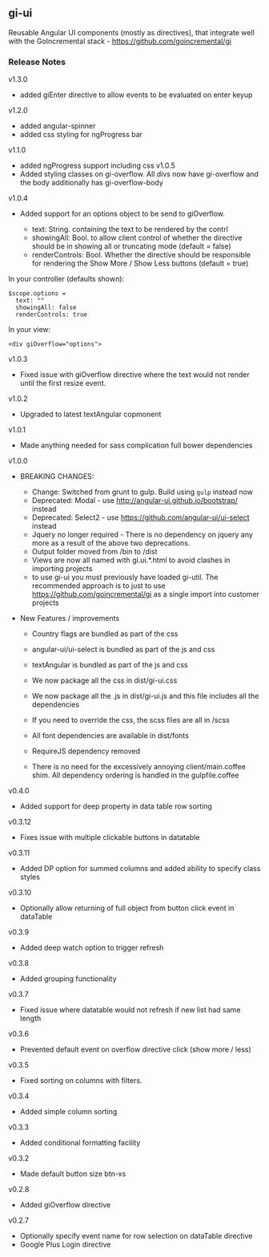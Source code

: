 gi-ui
-------------

Reusable Angular UI components (mostly as directives), that integrate well with the GoIncremental  stack - https://github.com/goincremental/gi

### Release Notes
v1.3.0
- added giEnter directive to allow events to be evaluated on enter keyup

v1.2.0
- added angular-spinner
- added css styling for ngProgress bar

v1.1.0
- added ngProgress support including css
v1.0.5
- Added styling classes on gi-overflow.  All divs now have gi-overflow and the body additionally has gi-overflow-body

v1.0.4
- Added support for an options object to be send to giOverflow.

  - text: String. containing the text to be rendered by the contrl
  - showingAll: Bool. to allow client control of whether the directive should be in showing all or truncating mode
  (default = false)
  - renderControls: Bool. Whether the directive should be responsible for rendering the Show More / Show Less buttons (default = true)

In your controller (defaults shown):
````
$scope.options =
  text: ""
  showingAll: false
  renderControls: true
````

In your view:
````
<div giOverflow="options">

````
v1.0.3
- Fixed issue with giOverflow directive where the text would not render
until the first resize event.

v1.0.2
- Upgraded to latest textAngular copmonent

v1.0.1
- Made anything needed for sass complication full bower dependencies

v1.0.0
- BREAKING CHANGES:
  - Change: Switched from grunt to gulp.  Build using `gulp` instead now
  - Deprecated: Modal - use http://angular-ui.github.io/bootstrap/ instead
  - Deprecated: Select2 - use https://github.com/angular-ui/ui-select instead
  - Jquery no longer required - There is no dependency on jquery any more as a result of the above two deprecations.
  - Output folder moved from /bin to /dist
  - Views are now all named with gi.ui.*.html to avoid clashes in importing projects
  - to use gi-ui you must previously have loaded gi-util.  The recommended approach is to just to use https://github.com/goincremental/gi as a single import into customer projects


- New Features / improvements
  - Country flags are bundled as part of the css
  - angular-ui/ui-select is bundled as part of the js and css
  - textAngular is bundled as part of the js and css

  - We now package all the css in dist/gi-ui.css
  - We now package all the .js in dist/gi-ui.js and this file includes all the dependencies
  - If you need to override the css, the scss files are all in /scss
  - All font dependencies are available in dist/fonts
  - RequireJS dependency removed
  - There is no need for the excessively annoying client/main.coffee shim.  All dependency ordering is handled in the gulpfile.coffee

v0.4.0
- Added support for deep property in data table row sorting

v0.3.12
- Fixes issue with multiple clickable buttons in datatable

v0.3.11
- Added DP option for summed columns and added ability to specify class styles

v0.3.10
- Optionally allow returning of full object from button click event in dataTable

v0.3.9
- Added deep watch option to trigger refresh

v0.3.8
- Added grouping functionality

v0.3.7
- Fixed issue where datatable would not refresh if new list had same length

v0.3.6
- Prevented default event on overflow directive click (show more / less)

v0.3.5
- Fixed sorting on columns with filters.

v0.3.4
- Added simple column sorting

v0.3.3
- Added conditional formatting facility

v0.3.2
- Made default button size btn-xs

v0.2.8
- Added giOverflow directive

v0.2.7
- Optionally specify event name for row selection on dataTable directive
- Google Plus Login directive
